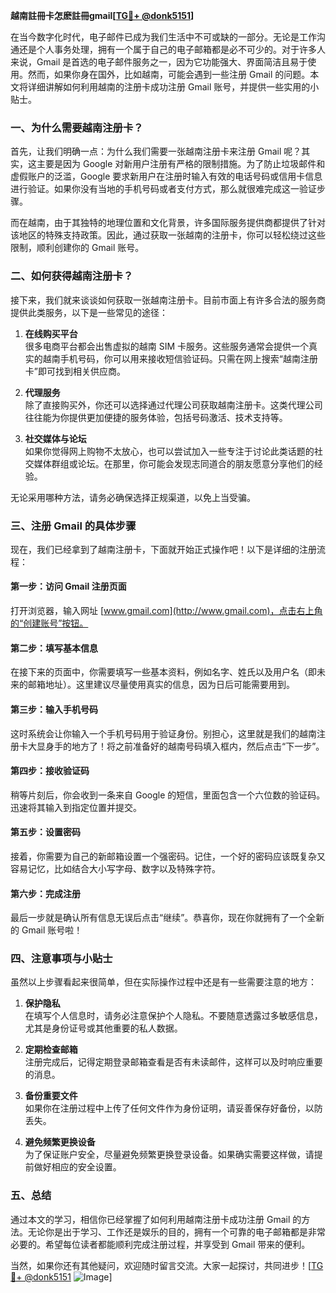 **越南註冊卡怎麽註冊gmail[[TG💪+ @donk5151](https://t.me/s/donk5151)]**

在当今数字化时代，电子邮件已成为我们生活中不可或缺的一部分。无论是工作沟通还是个人事务处理，拥有一个属于自己的电子邮箱都是必不可少的。对于许多人来说，Gmail 是首选的电子邮件服务之一，因为它功能强大、界面简洁且易于使用。然而，如果你身在国外，比如越南，可能会遇到一些注册 Gmail 的问题。本文将详细讲解如何利用越南的注册卡成功注册 Gmail 账号，并提供一些实用的小贴士。

### **一、为什么需要越南注册卡？**

首先，让我们明确一点：为什么我们需要一张越南注册卡来注册 Gmail 呢？其实，这主要是因为 Google 对新用户注册有严格的限制措施。为了防止垃圾邮件和虚假账户的泛滥，Google 要求新用户在注册时输入有效的电话号码或信用卡信息进行验证。如果你没有当地的手机号码或者支付方式，那么就很难完成这一验证步骤。

而在越南，由于其独特的地理位置和文化背景，许多国际服务提供商都提供了针对该地区的特殊支持政策。因此，通过获取一张越南的注册卡，你可以轻松绕过这些限制，顺利创建你的 Gmail 账号。

### **二、如何获得越南注册卡？**

接下来，我们就来谈谈如何获取一张越南注册卡。目前市面上有许多合法的服务商提供此类服务，以下是一些常见的途径：

1. **在线购买平台**  
   很多电商平台都会出售虚拟的越南 SIM 卡服务。这些服务通常会提供一个真实的越南手机号码，你可以用来接收短信验证码。只需在网上搜索“越南注册卡”即可找到相关供应商。

2. **代理服务**  
   除了直接购买外，你还可以选择通过代理公司获取越南注册卡。这类代理公司往往能为你提供更加便捷的服务体验，包括号码激活、技术支持等。

3. **社交媒体与论坛**  
   如果你觉得网上购物不太放心，也可以尝试加入一些专注于讨论此类话题的社交媒体群组或论坛。在那里，你可能会发现志同道合的朋友愿意分享他们的经验。

无论采用哪种方法，请务必确保选择正规渠道，以免上当受骗。

### **三、注册 Gmail 的具体步骤**

现在，我们已经拿到了越南注册卡，下面就开始正式操作吧！以下是详细的注册流程：

#### **第一步：访问 Gmail 注册页面**
打开浏览器，输入网址 [www.gmail.com](http://www.gmail.com)，点击右上角的“创建账号”按钮。

#### **第二步：填写基本信息**
在接下来的页面中，你需要填写一些基本资料，例如名字、姓氏以及用户名（即未来的邮箱地址）。这里建议尽量使用真实的信息，因为日后可能需要用到。

#### **第三步：输入手机号码**
这时系统会让你输入一个手机号码用于验证身份。别担心，这里就是我们的越南注册卡大显身手的地方了！将之前准备好的越南号码填入框内，然后点击“下一步”。

#### **第四步：接收验证码**
稍等片刻后，你会收到一条来自 Google 的短信，里面包含一个六位数的验证码。迅速将其输入到指定位置并提交。

#### **第五步：设置密码**
接着，你需要为自己的新邮箱设置一个强密码。记住，一个好的密码应该既复杂又容易记忆，比如结合大小写字母、数字以及特殊字符。

#### **第六步：完成注册**
最后一步就是确认所有信息无误后点击“继续”。恭喜你，现在你就拥有了一个全新的 Gmail 账号啦！

### **四、注意事项与小贴士**

虽然以上步骤看起来很简单，但在实际操作过程中还是有一些需要注意的地方：

1. **保护隐私**  
   在填写个人信息时，请务必注意保护个人隐私。不要随意透露过多敏感信息，尤其是身份证号或其他重要的私人数据。

2. **定期检查邮箱**  
   注册完成后，记得定期登录邮箱查看是否有未读邮件，这样可以及时响应重要的消息。

3. **备份重要文件**  
   如果你在注册过程中上传了任何文件作为身份证明，请妥善保存好备份，以防丢失。

4. **避免频繁更换设备**  
   为了保证账户安全，尽量避免频繁更换登录设备。如果确实需要这样做，请提前做好相应的安全设置。

### **五、总结**

通过本文的学习，相信你已经掌握了如何利用越南注册卡成功注册 Gmail 的方法。无论你是出于学习、工作还是娱乐的目的，拥有一个可靠的电子邮箱都是非常必要的。希望每位读者都能顺利完成注册过程，并享受到 Gmail 带来的便利。

当然，如果你还有其他疑问，欢迎随时留言交流。大家一起探讨，共同进步！[[TG💪+ @donk5151](https://t.me/s/donk5151) ![Image](https://i.postimg.cc/rwNCRYN7/Snipaste-2025-04-30-17-27-05.png)]